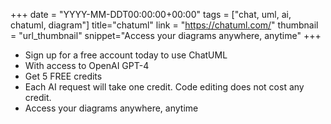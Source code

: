 +++
date = "YYYY-MM-DDT00:00:00+00:00"
tags = ["chat, uml, ai, chatuml, diagram"]
title="chatuml"
link = "https://chatuml.com/"
thumbnail = "url_thumbnail"
snippet="Access your diagrams anywhere, anytime"
+++

* Sign up for a free account today to use ChatUML
* With access to OpenAI GPT-4
* Get 5 FREE credits
* Each AI request will take one credit. Code editing does not cost any credit.
* Access your diagrams anywhere, anytime
